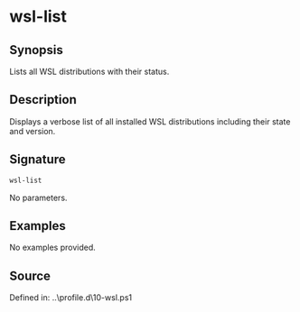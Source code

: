 # wsl-list

## Synopsis

Lists all WSL distributions with their status.

## Description

Displays a verbose list of all installed WSL distributions including their state and version.

## Signature

```powershell
wsl-list
```

No parameters.

## Examples

No examples provided.

## Source

Defined in: ..\profile.d\10-wsl.ps1
